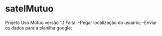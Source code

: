 # satelMutuo
Projeto Uso Mútuo versão 1.1
Falta:
-Pegar localização do usuário;
-Enviar os dados para a planilha google;

